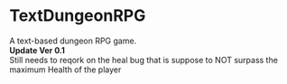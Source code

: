 # TextDungeonRPG 
A text-based dungeon RPG game.  
**Update Ver 0.1**  
Still needs to reqork on the heal bug that is suppose to NOT surpass the maximum Health of the player
